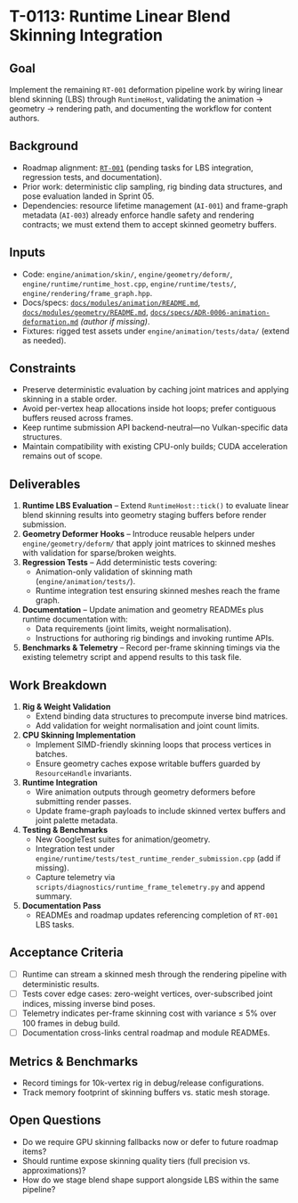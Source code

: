 # T-0113: Runtime Linear Blend Skinning Integration

## Goal
Implement the remaining `RT-001` deformation pipeline work by wiring linear blend skinning (LBS) through
`RuntimeHost`, validating the animation → geometry → rendering path, and documenting the workflow for
content authors.

## Background
- Roadmap alignment: [`RT-001`](../ROADMAP.md#rt-001-animation-deformation-pipeline) (pending tasks for LBS
  integration, regression tests, and documentation).
- Prior work: deterministic clip sampling, rig binding data structures, and pose evaluation landed in Sprint 05.
- Dependencies: resource lifetime management (`AI-001`) and frame-graph metadata (`AI-003`) already enforce
  handle safety and rendering contracts; we must extend them to accept skinned geometry buffers.

## Inputs
- Code: `engine/animation/skin/`, `engine/geometry/deform/`, `engine/runtime/runtime_host.cpp`,
  `engine/runtime/tests/`, `engine/rendering/frame_graph.hpp`.
- Docs/specs: [`docs/modules/animation/README.md`](../modules/animation/README.md),
  [`docs/modules/geometry/README.md`](../modules/geometry/README.md),
  [`docs/specs/ADR-0006-animation-deformation.md`](../specs/ADR-0006-animation-deformation.md) *(author if missing)*.
- Fixtures: rigged test assets under `engine/animation/tests/data/` (extend as needed).

## Constraints
- Preserve deterministic evaluation by caching joint matrices and applying skinning in a stable order.
- Avoid per-vertex heap allocations inside hot loops; prefer contiguous buffers reused across frames.
- Keep runtime submission API backend-neutral—no Vulkan-specific data structures.
- Maintain compatibility with existing CPU-only builds; CUDA acceleration remains out of scope.

## Deliverables
1. **Runtime LBS Evaluation** – Extend `RuntimeHost::tick()` to evaluate linear blend skinning results into
   geometry staging buffers before render submission.
2. **Geometry Deformer Hooks** – Introduce reusable helpers under `engine/geometry/deform/` that apply joint
   matrices to skinned meshes with validation for sparse/broken weights.
3. **Regression Tests** – Add deterministic tests covering:
   - Animation-only validation of skinning math (`engine/animation/tests/`).
   - Runtime integration test ensuring skinned meshes reach the frame graph.
4. **Documentation** – Update animation and geometry READMEs plus runtime documentation with:
   - Data requirements (joint limits, weight normalisation).
   - Instructions for authoring rig bindings and invoking runtime APIs.
5. **Benchmarks & Telemetry** – Record per-frame skinning timings via the existing telemetry script and append
   results to this task file.

## Work Breakdown
1. **Rig & Weight Validation**
   - Extend binding data structures to precompute inverse bind matrices.
   - Add validation for weight normalisation and joint count limits.
2. **CPU Skinning Implementation**
   - Implement SIMD-friendly skinning loops that process vertices in batches.
   - Ensure geometry caches expose writable buffers guarded by `ResourceHandle` invariants.
3. **Runtime Integration**
   - Wire animation outputs through geometry deformers before submitting render passes.
   - Update frame-graph payloads to include skinned vertex buffers and joint palette metadata.
4. **Testing & Benchmarks**
   - New GoogleTest suites for animation/geometry.
   - Integration test under `engine/runtime/tests/test_runtime_render_submission.cpp` (add if missing).
   - Capture telemetry via `scripts/diagnostics/runtime_frame_telemetry.py` and append summary.
5. **Documentation Pass**
   - READMEs and roadmap updates referencing completion of `RT-001` LBS tasks.

## Acceptance Criteria
- [ ] Runtime can stream a skinned mesh through the rendering pipeline with deterministic results.
- [ ] Tests cover edge cases: zero-weight vertices, over-subscribed joint indices, missing inverse bind poses.
- [ ] Telemetry indicates per-frame skinning cost with variance ≤ 5% over 100 frames in debug build.
- [ ] Documentation cross-links central roadmap and module READMEs.

## Metrics & Benchmarks
- Record timings for 10k-vertex rig in debug/release configurations.
- Track memory footprint of skinning buffers vs. static mesh storage.

## Open Questions
- Do we require GPU skinning fallbacks now or defer to future roadmap items?
- Should runtime expose skinning quality tiers (full precision vs. approximations)?
- How do we stage blend shape support alongside LBS within the same pipeline?
